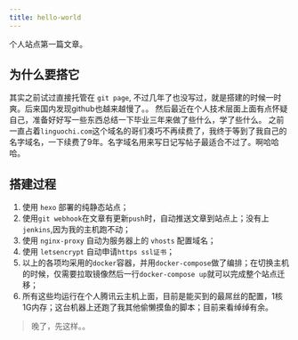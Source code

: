 ```yaml
---
title: hello-world
---
```


个人站点第一篇文章。

## 为什么要搭它
其实之前试过直接托管在 `git page`, 不过几年了也没写过，就是搭建的时候一时爽。后来国内发现github也越来越慢了。。 
然后最近在个人技术层面上面有点怀疑自己，准备好好写一些东西总结一下毕业三年来做了些什么，学了些什么。
之前一直占着`linguochi.com`这个域名的哥们凑巧不再续费了，我终于等到了我自己的名字域名，一下续费了9年。名字域名用来写日记写帖子最适合不过了。啊哈哈哈。

## 搭建过程

1. 使用 `hexo` 部署的纯静态站点；
1. 使用`git webhook`在文章有更新`push`时，自动推送文章到站点上；没有上`jenkins`,因为我的主机跑不动；
1. 使用 `nginx-proxy` 自动为服务器上的 `vhosts` 配置域名；
1. 使用 `letsencrypt` 自动申请`https ssl证书`；
1. 以上的各项均采用的`docker`容器，并用`docker-compose`做了编排；在切换主机的时候，仅需要拉取镜像然后一行`docker-compose up`就可以完成整个站点迁移；
1. 所有这些均运行在个人腾讯云主机上面，目前是能买到的最屌丝的配置，1核1G内存；这台机器上还跑了我其他偷懒摸鱼的脚本；目前来看绰绰有余。

> 晚了，先这样。。
